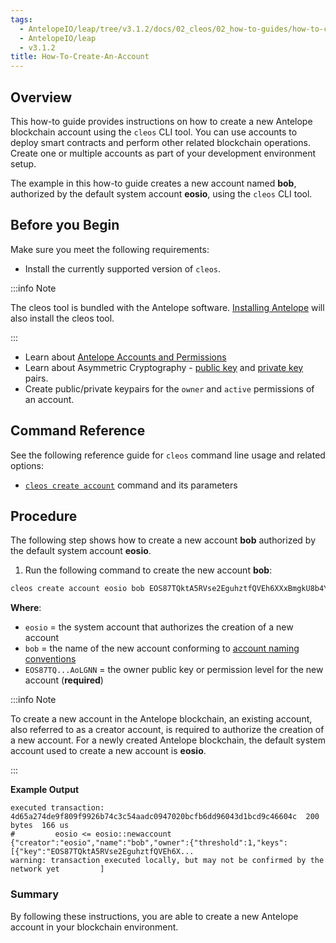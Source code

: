 ```yaml
---
tags:
  - AntelopeIO/leap/tree/v3.1.2/docs/02_cleos/02_how-to-guides/how-to-create-an-account.md
  - AntelopeIO/leap
  - v3.1.2
title: How-To-Create-An-Account
---
```

## Overview

This how-to guide provides instructions on how to create a new Antelope blockchain account using the `cleos` CLI tool. You can use accounts to deploy smart contracts and perform other related blockchain operations. Create one or multiple accounts as part of your development environment setup.

The example in this how-to guide creates a new account named **bob**, authorized by the default system account **eosio**, using the `cleos` CLI tool.

## Before you Begin

Make sure you meet the following requirements:

* Install the currently supported version of `cleos`.

:::info Note

The cleos tool is bundled with the Antelope software. [Installing Antelope](../../00_install/index.md) will also install the cleos tool.

:::

* Learn about [Antelope Accounts and Permissions](/docs/latest/protocol/accounts_and_permissions)
* Learn about Asymmetric Cryptography - [public key](/docs/latest/glossary#public-key) and [private key](/docs/latest/glossary#private-key) pairs.
* Create public/private keypairs for the `owner` and `active` permissions of an account.

## Command Reference

See the following reference guide for `cleos` command line usage and related options:
* [`cleos create account`](../03_command-reference/create/account.md) command and its parameters

## Procedure

The following step shows how to create a new account **bob** authorized by the default system account **eosio**.

1. Run the following command to create the new account **bob**:

```sh
cleos create account eosio bob EOS87TQktA5RVse2EguhztfQVEh6XXxBmgkU8b4Y5YnGvtYAoLGNN
```
**Where**:
* `eosio` = the system account that authorizes the creation of a new account
* `bob` = the name of the new account conforming to [account naming conventions](/docs/latest/protocol/accounts_and_permissions#2-accounts)
* `EOS87TQ...AoLGNN` = the owner public key or permission level for the new account (**required**)

:::info Note

To create a new account in the Antelope blockchain, an existing account, also referred to as a creator account, is required to authorize the creation of a new account. For a newly created Antelope blockchain, the default system account used to create a new account is **eosio**.

:::


**Example Output**

```console
executed transaction: 4d65a274de9f809f9926b74c3c54aadc0947020bcfb6dd96043d1bcd9c46604c  200 bytes  166 us
#         eosio <= eosio::newaccount            {"creator":"eosio","name":"bob","owner":{"threshold":1,"keys":[{"key":"EOS87TQktA5RVse2EguhztfQVEh6X...
warning: transaction executed locally, but may not be confirmed by the network yet         ]
```

### Summary

By following these instructions, you are able to create a new Antelope account in your blockchain environment.
